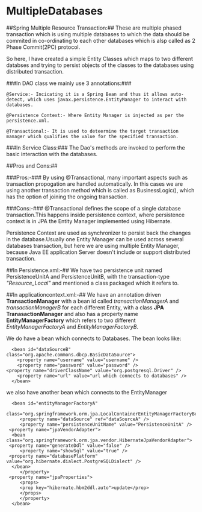 # MultipleDatabases

##Spring Multiple Resource Transaction:##
  These are multiple phased transaction which is using multiple databases to which the data should be commited in co-ordinating to each other databases which is alsp called as 2 Phase Commit(2PC) protocol.

So here, I have created a simple Entity Classes which maps to two different databses and trying to persist objects of the classes to the databases using distributed transaction.

###In DAO class we mainly use 3 annotations:###

    @Service:- Incicating it is a Spring Bean and thus it allows auto-detect, which uses javax.persistence.EntityManager to interact with databases.
    
    @Persistence Context:- Where Entity Manager is injected as per the persistence.xml.
    
    @Transactional:- It is used to deteermine the target transaction manager which qualifies the value for the specified transaction.
    
###In Service Class:###
  The Dao's methods are invoked to perform the basic interaction with the databases.
  
##Pros and Cons:##

###Pros:-###
  By using @Transactional, many important aspects such as transaction propogation are handled automatically. In this cases we are using another transaction method which is called as BusinessLogic(), which has the option of joining the ongoing transaction.

###Cons:-###
  @Transactional defines the scope of a single database transaction.This happens inside persistence context, where persistence context is in JPA the Entity Manager implemented using Hibernate.
  
  Persistence Context are used as synchronizer to persist back the changes in the database.Usually one Entity Manager can be used across several databases transaction, but here we are using multiple Entity Manager, because Java EE application Server doesn't include or support distributed transaction.
  
##In Persistence.xml:-##
  We have two persistence unit named PersistenceUnitA and PersistenceUnitB, with the transaction-type *"Resource_Local"* and mentioned a class packaged which it refers to.
  
##In applicationcontext.xml:-##
  We have an annotation driven **TransactionManager** with a bean id called *transactionManagerA* and *transactionManagerB* for each different Entity, with a class **JPA TranasactionManager** and also has a property name **EntityManagerFactory** which refers to two different *EntityManagerFactoryA* and *EntityManagerFactoryB*.
  
  We do have a bean which connects to Databases. The bean looks like:
  
      <bean id="dataSourceB" class="org.apache.commons.dbcp.BasicDataSource">
     	<property name="username" value="username" />
     	<property name="password" value="password" />
	<property name="driverClassName" value="org.postgresql.Driver" />
        <property name="url" value="url which connects to databases" />
      </bean> 
  
  we also have another bean which connects to the EntityManager
   
      <bean id="entityManagerFactoryA"
         class="org.springframework.orm.jpa.LocalContainerEntityManagerFactoryBean">
         <property name="dataSource" ref="dataSourceA" />
         <property name="persistenceUnitName" value="PersistenceUnitA" />
	 <property name="jpaVendorAdapter">
      <bean class="org.springframework.orm.jpa.vendor.HibernateJpaVendorAdapter">
	 <property name="generateDdl" value="false" />
       	 <property name="showSql" value="true" />
	 <property name="databasePlatform" value="org.hibernate.dialect.PostgreSQLDialect" />
      </bean>
         </property>
	 <property name="jpaProperties">
         <props>
         <prop key="hibernate.hbm2ddl.auto">update</prop>
         </props>
         </property>
      </bean>    
  
  
  

  
  
